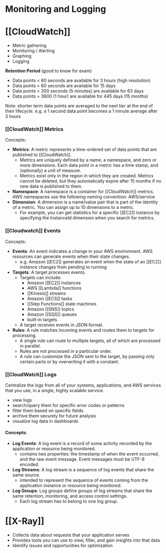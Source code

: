 # Monitoring and Logging

# [[CloudWatch]]
- Metric gathering
- Monitoring / Alerting
- Graphing
- Logging

**Retention Period** (good to know for exam)
- Data points < 60 seconds are available for 3 hours (high resolution)
- Data points = 60 seconds are available for 15 days
- Data points = 300 seconds (5 minutes) are available for 63 days
- Data points = 3600 (1 hour) are available for 445 days (15 months)

Note: shorter term data points are averaged to the next tier at the end of their lifecycle. e.g. a 1 second data point becomes a 1 minute average after 3 hours

### [[CloudWatch]] Metrics
Concepts:
- **Metrics**: A metric represents a time-ordered set of data points that are published to [[CloudWatch]].
  - Metrics are uniquely defined by a name, a namespace, and zero or more dimensions. Each data point in a metric has a time stamp, and (optionally) a unit of measure.
  - Metrics exist only in the region in which they are created. Metrics cannot be deleted, but they automatically expire after 15 months if no new data is published to them.
- **Namespace**: A namespace is a container for [[CloudWatch]] metrics. AWS namespaces use the following naming convention: AWS/service.
- **Dimension**: A dimension is a name/value pair that is part of the identity of a metric. You can assign up to 10 dimensions to a metric.
  -  For example, you can get statistics for a specific [[EC2]] instance by specifying the InstanceId dimension when you search for metrics.

### [[Cloudwatch]] Events
Concepts:
- **Events**: An event indicates a change in your AWS environment. AWS resources can generate events when their state changes.
  - e.g. Amazon [[EC2]] generates an event when the state of an [[EC2]] instance changes from pending to running
- **Targets**: A target processes events.
  - Targets can include:
    - Amazon [[EC2]] instances
    - AWS [[Lambda]] functions
    - [[Kinesis]] streams
    - Amazon [[ECS]] tasks
    - [[Step Functions]] state machines
    - Amazon [[SNS]] topics
    - Amazon [[SQS]] queues
    - built-in targets
  - A target receives events in JSON format.
- **Rules**: A rule matches incoming events and routes them to targets for processing.
  - A single rule can route to multiple targets, all of which are processed in parallel.
  - Rules are not processed in a particular order.
  - A rule can customize the JSON sent to the target, by passing only certain parts or by overwriting it with a constant.

### [[CloudWatch]] Logs
Centralize the logs from all of your systems, applications, and AWS services that you use, in a single, highly scalable service.
- view logs
- search/query them for specific error codes or patterns
- filter them based on specific fields
- archive them securely for future analysis
- visualize log data in dashboards

#### Concepts:
- **Log Events**: A log event is a record of some activity recorded by the application or resource being monitored.
  - contains two properties: the timestamp of when the event occurred, and the raw event message. Event messages must be UTF-8 encoded.
- **Log Streams**: A log stream is a sequence of log events that share the same source.
  - intended to represent the sequence of events coming from the application instance or resource being monitored.
- **Log Groups**: Log groups define groups of log streams that share the same retention, monitoring, and access control settings.
  - Each log stream has to belong to one log group.

# [[X-Ray]]
- Collects data about requests that your application serves
- Provides tools you can use to view, filter, and gain insights into that data
- Identify issues and opportunities for optimization
